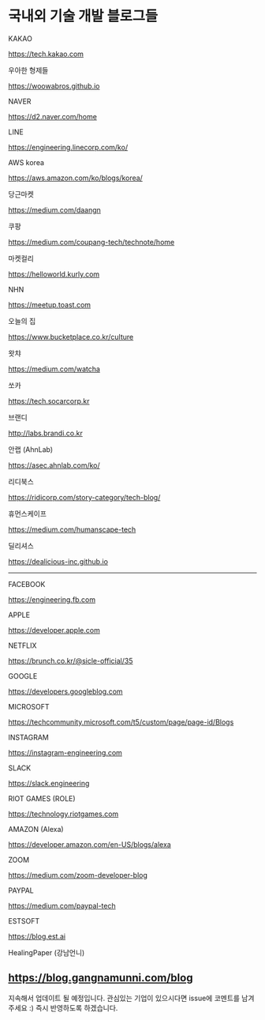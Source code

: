 
# 국내외 기술 개발 블로그들


KAKAO

https://tech.kakao.com

우아한 형제들

https://woowabros.github.io

NAVER

https://d2.naver.com/home

LINE

https://engineering.linecorp.com/ko/

AWS korea

https://aws.amazon.com/ko/blogs/korea/

당근마켓

https://medium.com/daangn

쿠팡

https://medium.com/coupang-tech/technote/home

마켓컬리

https://helloworld.kurly.com

NHN

https://meetup.toast.com

오늘의 집

https://www.bucketplace.co.kr/culture

왓챠

https://medium.com/watcha

쏘카

https://tech.socarcorp.kr

브랜디

http://labs.brandi.co.kr

안랩 (AhnLab)

https://asec.ahnlab.com/ko/

리디북스

https://ridicorp.com/story-category/tech-blog/

휴먼스케이프

https://medium.com/humanscape-tech

딜리셔스

https://dealicious-inc.github.io

--------

FACEBOOK

https://engineering.fb.com

APPLE

https://developer.apple.com

NETFLIX

https://brunch.co.kr/@sicle-official/35

GOOGLE

https://developers.googleblog.com

MICROSOFT

https://techcommunity.microsoft.com/t5/custom/page/page-id/Blogs

INSTAGRAM

https://instagram-engineering.com

SLACK

https://slack.engineering

RIOT GAMES (ROLE)

https://technology.riotgames.com

AMAZON (Alexa)

https://developer.amazon.com/en-US/blogs/alexa

ZOOM

https://medium.com/zoom-developer-blog

PAYPAL

https://medium.com/paypal-tech

ESTSOFT

https://blog.est.ai

HealingPaper (강남언니)

https://blog.gangnamunni.com/blog
----------

지속해서 업데이트 될 예정입니다.
관심있는 기업이 있으시다면 issue에 코멘트를 남겨주세요 :)
즉시 반영하도록 하겠습니다.
